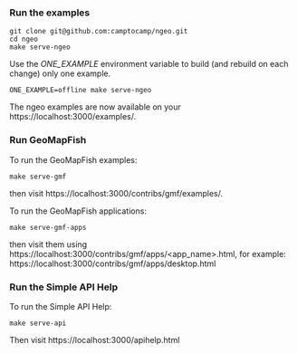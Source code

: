 ### Run the examples

```
git clone git@github.com:camptocamp/ngeo.git
cd ngeo
make serve-ngeo
```

Use the *ONE_EXAMPLE* environment variable to build (and rebuild on each change) only one example.

```
ONE_EXAMPLE=offline make serve-ngeo
```

The ngeo examples are now available on your https://localhost:3000/examples/.

### Run GeoMapFish

To run the GeoMapFish examples:

```
make serve-gmf
```

then visit https://localhost:3000/contribs/gmf/examples/.

To run the GeoMapFish applications:

```
make serve-gmf-apps
```

then visit them using
https://localhost:3000/contribs/gmf/apps/<app_name>.html, for example:
https://localhost:3000/contribs/gmf/apps/desktop.html


### Run the Simple API Help

To run the Simple API Help:

```
make serve-api
```

Then visit https://localhost:3000/apihelp.html
